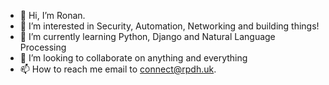 - 👋 Hi, I’m Ronan.
- 👀 I’m interested in Security, Automation, Networking and building things! 
- 🌱 I’m currently learning Python, Django and Natural Language Processing
- 💞️ I’m looking to collaborate on anything and everything
- 📫 How to reach me email to connect@rpdh.uk.

<!---
devsnotdeus/devsnotdeus is a ✨ special ✨ repository because its `README.md` (this file) appears on your GitHub profile.
You can click the Preview link to take a look at your changes.
--->
